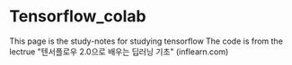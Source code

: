# Tensorflow_colab
This page is the study-notes for studying tensorflow
The code is from the lectrue "텐서플로우 2.0으로 배우는 딥러닝 기초" (inflearn.com)
